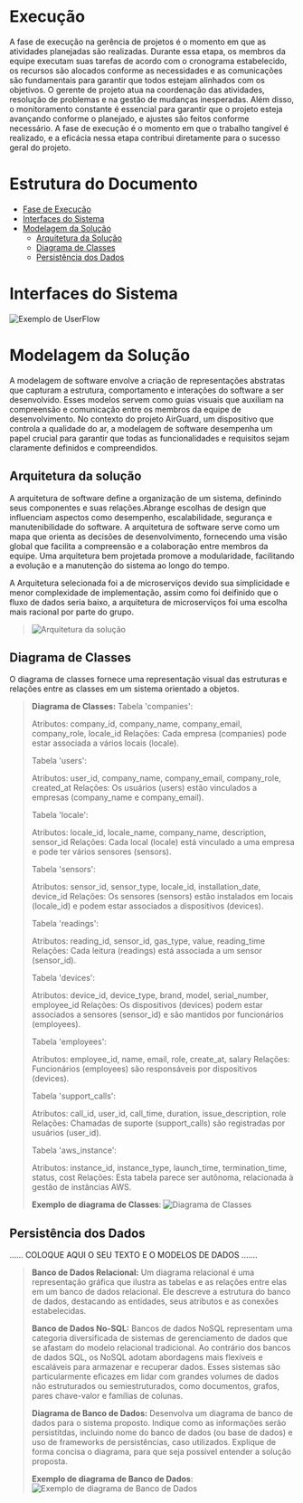 # Execução

A fase de execução na gerência de projetos é o momento em que as atividades planejadas são realizadas. 
Durante essa etapa, os membros da equipe executam suas tarefas de acordo com o cronograma estabelecido, os recursos são alocados conforme as necessidades e as comunicações são fundamentais para garantir que todos estejam alinhados com os objetivos. 
O gerente de projeto atua na coordenação das atividades, resolução de problemas e na gestão de mudanças inesperadas. 
Além disso, o monitoramento constante é essencial para garantir que o projeto esteja avançando conforme o planejado, e ajustes são feitos conforme necessário. 
 A fase de execução é o momento em que o trabalho tangível é realizado, e a eficácia nessa etapa contribui diretamente para o sucesso geral do projeto.


# Estrutura do Documento

- [Fase de Execução](#execução)
- [Interfaces do Sistema](#interfaces-do-sistema)
- [Modelagem da Solução](#modelagem-da-solução)
  - [Arquitetura da Solução](#arquitetura-da-solução)
  - [Diagrama de Classes](#diagrama-de-classes)
  - [Persistência dos Dados](#persistência-dos-dados)


# Interfaces do Sistema
![Exemplo de UserFlow](images/AirGuardOFC.jpg)

# Modelagem da Solução

A modelagem de software envolve a criação de representações abstratas que capturam a estrutura, comportamento e interações do software a ser desenvolvido. Esses modelos servem como guias visuais que auxiliam na compreensão e comunicação entre os membros da equipe de desenvolvimento. No contexto do projeto AirGuard, um dispositivo que controla a qualidade do ar, a modelagem de software desempenha um papel crucial para garantir que todas as funcionalidades e requisitos sejam claramente definidos e compreendidos.

## Arquitetura da solução

A arquitetura de software define a organização de um sistema, definindo seus componentes e suas relações.Abrange escolhas de design que influenciam aspectos como desempenho, escalabilidade, segurança e manutenibilidade do software. 
A arquitetura de software serve como um mapa que orienta as decisões de desenvolvimento, fornecendo uma visão global que facilita a compreensão e a colaboração entre membros da equipe. 
Uma arquitetura bem projetada promove a modularidade, facilitando a evolução e a manutenção do sistema ao longo do tempo.

A Arquitetura selecionada foi a de microserviços devido sua simplicidade e menor complexidade de implementação, assim como foi deifinido que o fluxo de dados seria baixo, a arquitetura de microserviços foi uma escolha mais racional por parte do grupo.


> ![Arquitetura da solução](images/arquitetura_solucao.png)



## Diagrama de Classes


O diagrama de classes fornece uma representação visual das estruturas e relações entre as classes em um sistema orientado a objetos. 


> **Diagrama de Classes:**
> Tabela 'companies':
>
>    Atributos: company_id, company_name, company_email, company_role, locale_id
>    Relações: Cada empresa (companies) pode estar associada a vários locais (locale).
>
>Tabela 'users':
>
>    Atributos: user_id, company_name, company_email, company_role, created_at
>    Relações: Os usuários (users) estão vinculados a empresas (company_name e company_email).
>
>Tabela 'locale':
>
>    Atributos: locale_id, locale_name, company_name, description, sensor_id
>    Relações: Cada local (locale) está vinculado a uma empresa e pode ter vários sensores (sensors).
>
>Tabela 'sensors':
>
>    Atributos: sensor_id, sensor_type, locale_id, installation_date, device_id
>    Relações: Os sensores (sensors) estão instalados em locais (locale_id) e podem estar associados a dispositivos (devices).
>
>Tabela 'readings':
>
>    Atributos: reading_id, sensor_id, gas_type, value, reading_time
>    Relações: Cada leitura (readings) está associada a um sensor (sensor_id).
>
>Tabela 'devices':
>
>    Atributos: device_id, device_type, brand, model, serial_number, employee_id
>    Relações: Os dispositivos (devices) podem estar associados a sensores (sensor_id) e são mantidos por funcionários (employees).
>
>Tabela 'employees':
>
>    Atributos: employee_id, name, email, role, create_at, salary
>    Relações: Funcionários (employees) são responsáveis por dispositivos (devices).
>
>Tabela 'support_calls':
>
>    Atributos: call_id, user_id, call_time, duration, issue_description, role
>    Relações: Chamadas de suporte (support_calls) são registradas por usuários (user_id).
>
>Tabela 'aws_instance':
>
>    Atributos: instance_id, instance_type, launch_time, termination_time, status, cost
>    Relações: Esta tabela parece ser autônoma, relacionada à gestão de instâncias AWS.
>
> **Exemplo de diagrama de Classes**:
> ![Diagrama de Classes](images/TabelaDados.jpeg)


## Persistência dos Dados

......  COLOQUE AQUI O SEU TEXTO E O MODELOS DE DADOS .......

> **Banco de Dados Relacional:**
> Um diagrama relacional é uma representação gráfica que ilustra as tabelas e as relações entre elas em um banco de dados relacional. 
> Ele descreve a estrutura do banco de dados, destacando as entidades, seus atributos e as conexões estabelecidas.
>
> **Banco de Dados No-SQL:**
> Bancos de dados NoSQL representam uma categoria diversificada de sistemas de gerenciamento de dados que se afastam do modelo relacional tradicional. 
> Ao contrário dos bancos de dados SQL, os NoSQL adotam abordagens mais flexíveis e escaláveis para armazenar e recuperar dados. 
> Esses sistemas são particularmente eficazes em lidar com grandes volumes de dados não estruturados ou semiestruturados, como documentos, grafos, pares chave-valor e famílias de colunas.
> 
> **Diagrama de Banco de Dados:**
> Desenvolva um diagrama de banco de dados para o sistema proposto.
> Indique como as informações serão persistitdas, incluindo nome do banco de dados (ou base de dados) e uso de frameworks de persistências, caso utilizados.
> Explique de forma concisa o diagrama, para que seja possível entender a solução proposta.
>
> **Exemplo de diagrama de Banco de Dados**:
> ![Exemplo de diagrama de Banco de Dados](images/database-diagram.png)



